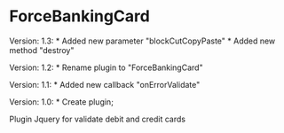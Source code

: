 ForceBankingCard
===============

Version: 1.3:
    * Added new parameter "blockCutCopyPaste"
    * Added new method "destroy"

Version: 1.2:
    * Rename plugin to "ForceBankingCard"

Version: 1.1:
    * Added new callback "onErrorValidate"

Version: 1.0:
    * Create plugin;

Plugin Jquery for validate debit and credit cards

